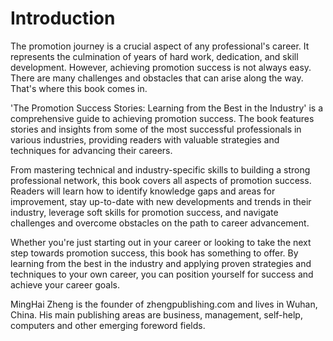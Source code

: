 # Introduction

The promotion journey is a crucial aspect of any professional's career. It represents the culmination of years of hard work, dedication, and skill development. However, achieving promotion success is not always easy. There are many challenges and obstacles that can arise along the way. That's where this book comes in.

'The Promotion Success Stories: Learning from the Best in the Industry' is a comprehensive guide to achieving promotion success. The book features stories and insights from some of the most successful professionals in various industries, providing readers with valuable strategies and techniques for advancing their careers.

From mastering technical and industry-specific skills to building a strong professional network, this book covers all aspects of promotion success. Readers will learn how to identify knowledge gaps and areas for improvement, stay up-to-date with new developments and trends in their industry, leverage soft skills for promotion success, and navigate challenges and overcome obstacles on the path to career advancement.

Whether you're just starting out in your career or looking to take the next step towards promotion success, this book has something to offer. By learning from the best in the industry and applying proven strategies and techniques to your own career, you can position yourself for success and achieve your career goals.

MingHai Zheng is the founder of zhengpublishing.com and lives in Wuhan, China. His main publishing areas are business, management, self-help, computers and other emerging foreword fields.
